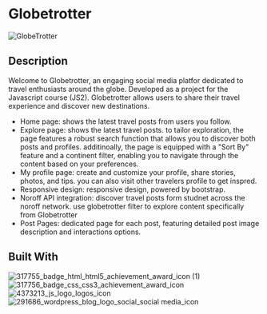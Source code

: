 # Globetrotter 

![GlobeTrotter](https://github.com/Tinberg/globetrotter/assets/126072224/a931d9c6-11fc-4d9f-98ff-8c55ba8a7725)

## Description

Welcome to Globetrotter, an engaging social media platfor dedicated to travel enthusiasts around the globe. Developed as a project for the Javascript course (JS2). Globetrotter allows users to share their travel experience and discover new destinations. 

- Home page: shows the latest travel posts from users you follow.
- Explore page: shows the latest travel posts. to tailor exploration, the page features a robust search function that allows you to discover both posts and profiles. additinoally, the page is equipped with a "Sort By" feature and a continent filter, enabling you to navigate through the content based on your preferences.
- My profile page: create and customize your profile, share stories, photos, and tips. you can also visit other travelers profile to get inspred.
- Responsive design: responsive design, powered by bootstrap.
- Noroff API integration: discover travel posts form studnet across the noroff network. use globetrotter filter to explore content specifically from Globetrotter
- Post Pages: dedicated page for each post, featuring detailed post image description and interactions options. 

## Built With 

![317755_badge_html_html5_achievement_award_icon (1)](https://github.com/Tinberg/Rainydays/assets/126072224/38fa6731-648a-4696-a360-2333939feb36)  ![317756_badge_css_css3_achievement_award_icon](https://github.com/Tinberg/Rainydays/assets/126072224/1f673d3c-9820-481f-9610-3d22010c8359) 
![4373213_js_logo_logos_icon](https://github.com/Tinberg/Rainydays/assets/126072224/d877fa5d-c0f7-4dd0-beab-cca0b7c02da5)  ![291686_wordpress_blog_logo_social_social media_icon](https://github.com/Tinberg/Rainydays/assets/126072224/c6610c6e-c237-4f82-bd05-3b43c177c8c7) 
